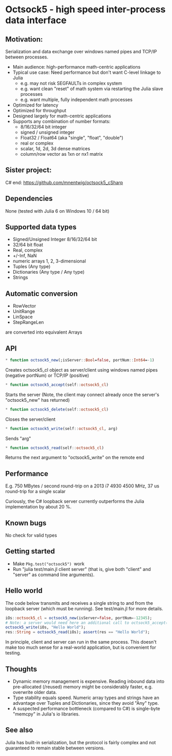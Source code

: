 # Octsock5 - high speed inter-process data interface #

## Motivation: ##
Serialization and data exchange over windows named pipes and TCP/IP between processes.
* Main audience: high-performance math-centric applications
* Typical use case: Need performance but don't want C-level linkage to Julia
  * e.g. may not risk SEGFAULTs in complex system
  * e.g. want clean "reset" of math system via restarting the Julia slave processes
  * e.g. want multiple, fully independent math processes
* Optimized for latency
* Optimized for throughput
* Designed largely for math-centric applications
* Supports any combination of number formats:
  * 8/16/32/64 bit integer
  * signed / unsigned integer
  * Float32 / Float64 (aka "single", "float", "double")
  * real or complex
  * scalar, 1d, 2d, 3d dense matrices
  * column/row vector as 1xn or nx1 matrix

## Sister project: ##
C# end: https://github.com/mnentwig/octsock5_cSharp

## Dependencies ##
None (tested with Julia 6 on Windows 10 / 64 bit)

## Supported data types ##
* Signed/Unsigned Integer 8/16/32/64 bit
* 32/64 bit float
* Real, complex
* +/-Inf, NaN
* numeric arrays 1, 2, 3-dimensional
* Tuples (Any type)
* Dictionaries (Any type / Any type)
* Strings

## Automatic conversion ##
* RowVector
* UnitRange
* LinSpace
* StepRangeLen

are converted into equivalent Arrays

## API ##
```julia
* function octsock5_new(;isServer::Bool=false, portNum::Int64=-1)
```
Creates octsock5_cl object as server/client using windows named pipes (negative portNum) or TCP/IP (positive)

```julia
* function octsock5_accept(self::octsock5_cl)
```

Starts the server (Note, the client may connect already once the server's "octsock5_new" has returned)

```julia
* function octsock5_delete(self::octsock5_cl)
```

Closes the server/client

```julia
* function octsock5_write(self::octsock5_cl, arg)
```

Sends "arg"

```julia
* function octsock5_read(self::octsock5_cl)
```

Returns the next argument to "octsock5_write" on the remote end

## Performance ##
E.g. 750 MBytes / second round-trip on a 2013 i7 4930 4500 MHz, 37 us round-trip for a single scalar

Curiously, the C# loopback server currently outperforms the Julia implementation by about 20 %. 

## Known bugs ##
No check for valid types

## Getting started ##
* Make ```Pkg.test("octsock5") ```work
* Run "julia test/main.jl client server" (that is, give both "client" and "server" as command line arguments).

## Hello world ##
The code below transmits and receives a single string to and from the loopback server (which must be running). See test/main.jl for more details.
```julia
iOs::octsock5_cl = octsock5_new(isServer=false, portNum=-12345); 
# Note: a server would need here an additional call to octsock5_accept(iOs)
octsock5_write(iOs, "Hello World");
res::String = octsock5_read(iOs); assert(res == "Hello World");
```
    
In principle, client and server can run in the same process. This doesn't make too much sense for a real-world application, but is convenient for testing.

## Thoughts ##
* Dynamic memory management is expensive. Reading inbound data into pre-allocated (/reused) memory might be considerably faster, e.g. overwrite older data.
* Type stability equals speed. Numeric array types and strings have an advantage over Tuples and Dictionaries, since they avoid "Any" type.
* A suspected performance bottleneck (compared to C#) is single-byte "memcpy" in Julia's io libraries.

## See also ##
Julia has built-in serialization, but the protocol is fairly complex and not guaranteed to remain stable between versions.
